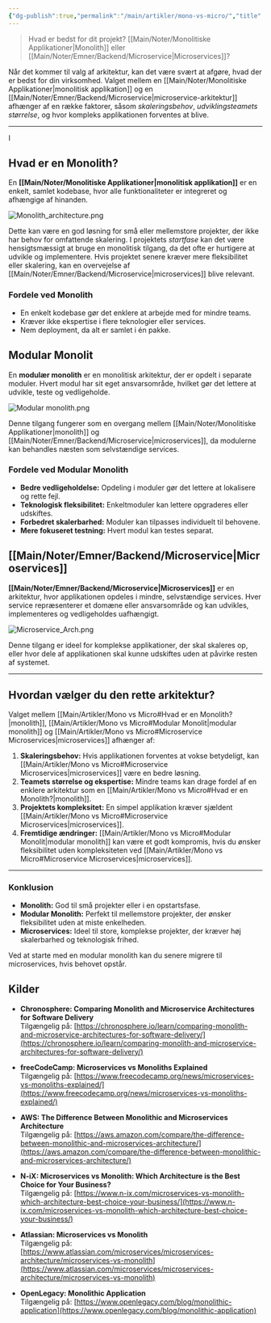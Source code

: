 ```yaml
---
{"dg-publish":true,"permalink":"/main/artikler/mono-vs-micro/","title":"Mono vs Micro","tags":["Monolith","Microservices","Architecture"],"dgHomeLink":"false","dgShowBacklinks":"false","dgShowLocalGraph":"false","dgEnableSearch":"false","dgShowToc":"false","created":"2024-09-30T08:26:24.046+02:00"}
---
```



> Hvad er bedst for dit projekt? [[Main/Noter/Monolitiske Applikationer\|Monolith]] eller [[Main/Noter/Emner/Backend/Microservice\|Microservices]]?

Når det kommer til valg af arkitektur, kan det være svært at afgøre, hvad der er bedst for din virksomhed. Valget mellem en [[Main/Noter/Monolitiske Applikationer\|monolitisk applikation]] og en [[Main/Noter/Emner/Backend/Microservice\|microservice-arkitektur]] afhænger af en række faktorer, såsom *skaleringsbehov*, *udviklingsteamets* *størrelse*, og hvor kompleks applikationen forventes at blive.

---

I

## Hvad er en Monolith?
En **[[Main/Noter/Monolitiske Applikationer\|monolitisk applikation]]** er en enkelt, samlet kodebase, hvor alle funktionaliteter er integreret og afhængige af hinanden.

![Monolith_architecture.png](/img/user/98_Images/Monolith_architecture.png)

Dette kan være en god løsning for små eller mellemstore projekter, der ikke har behov for omfattende skalering. 
I projektets *startfase* kan det være hensigtsmæssigt at bruge en monolitisk tilgang, da det ofte er hurtigere at udvikle og implementere. Hvis projektet senere kræver mere fleksibilitet eller skalering, kan en overvejelse af [[Main/Noter/Emner/Backend/Microservice\|microservices]] blive relevant.

### Fordele ved Monolith

- En enkelt kodebase gør det enklere at arbejde med for mindre teams.
- Kræver ikke ekspertise i flere teknologier eller services.
- Nem deployment, da alt er samlet i én pakke.

## Modular Monolit
En **modulær monolith** er en monolitisk arkitektur, der er opdelt i separate moduler. Hvert modul har sit eget ansvarsområde, hvilket gør det lettere at udvikle, teste og vedligeholde.

![Modular monolith.png](/img/user/98_Images/Modular%20monolith.png)

Denne tilgang fungerer som en overgang mellem [[Main/Noter/Monolitiske Applikationer\|monolith]] og [[Main/Noter/Emner/Backend/Microservice\|microservices]], da modulerne kan behandles næsten som selvstændige services.

### Fordele ved Modular Monolith

- **Bedre vedligeholdelse:** Opdeling i moduler gør det lettere at lokalisere og rette fejl.
- **Teknologisk fleksibilitet:** Enkeltmoduler kan lettere opgraderes eller udskiftes.
- **Forbedret skalerbarhed:** Moduler kan tilpasses individuelt til behovene.
- **Mere fokuseret testning:** Hvert modul kan testes separat.
## [[Main/Noter/Emner/Backend/Microservice\|Microservices]]

**[[Main/Noter/Emner/Backend/Microservice\|Microservices]]** er en arkitektur, hvor applikationen opdeles i mindre, selvstændige services. Hver service repræsenterer et domæne eller ansvarsområde og kan udvikles, implementeres og vedligeholdes uafhængigt.


![Microservice_Arch.png](/img/user/98_Images/Microservice_Arch.png)

Denne tilgang er ideel for komplekse applikationer, der skal skaleres op, eller hvor dele af applikationen skal kunne udskiftes uden at påvirke resten af systemet.

---
## Hvordan vælger du den rette arkitektur?

Valget mellem [[Main/Artikler/Mono vs Micro#Hvad er en Monolith?\|monolith]], [[Main/Artikler/Mono vs Micro#Modular Monolit\|modular monolith]] og [[Main/Artikler/Mono vs Micro#Microservice Microservices\|microservices]] afhænger af:

1. **Skaleringsbehov:** Hvis applikationen forventes at vokse betydeligt, kan [[Main/Artikler/Mono vs Micro#Microservice Microservices\|microservices]] være en bedre løsning.
2. **Teamets størrelse og ekspertise:** Mindre teams kan drage fordel af en enklere arkitektur som en [[Main/Artikler/Mono vs Micro#Hvad er en Monolith?\|monolith]].
3. **Projektets kompleksitet:** En simpel applikation kræver sjældent [[Main/Artikler/Mono vs Micro#Microservice Microservices\|microservices]].
4. **Fremtidige ændringer:** [[Main/Artikler/Mono vs Micro#Modular Monolit\|modular monolith]] kan være et godt kompromis, hvis du ønsker fleksibilitet uden kompleksiteten ved [[Main/Artikler/Mono vs Micro#Microservice Microservices\|microservices]].

---

### Konklusion

- **Monolith:** God til små projekter eller i en opstartsfase.
- **Modular Monolith:** Perfekt til mellemstore projekter, der ønsker fleksibilitet uden at miste enkelheden.
- **Microservices:** Ideel til store, komplekse projekter, der kræver høj skalerbarhed og teknologisk frihed.

Ved at starte med en modular monolith kan du senere migrere til microservices, hvis behovet opstår.

## Kilder
- **Chronosphere: Comparing Monolith and Microservice Architectures for Software Delivery**  
    Tilgængelig på: [https://chronosphere.io/learn/comparing-monolith-and-microservice-architectures-for-software-delivery/](https://chronosphere.io/learn/comparing-monolith-and-microservice-architectures-for-software-delivery/)
    
- **freeCodeCamp: Microservices vs Monoliths Explained**  
    Tilgængelig på: [https://www.freecodecamp.org/news/microservices-vs-monoliths-explained/](https://www.freecodecamp.org/news/microservices-vs-monoliths-explained/)
    
- **AWS: The Difference Between Monolithic and Microservices Architecture**  
    Tilgængelig på: [https://aws.amazon.com/compare/the-difference-between-monolithic-and-microservices-architecture/](https://aws.amazon.com/compare/the-difference-between-monolithic-and-microservices-architecture/)
    
- **N-iX: Microservices vs Monolith: Which Architecture is the Best Choice for Your Business?**  
    Tilgængelig på: [https://www.n-ix.com/microservices-vs-monolith-which-architecture-best-choice-your-business/](https://www.n-ix.com/microservices-vs-monolith-which-architecture-best-choice-your-business/)
    
- **Atlassian: Microservices vs Monolith**  
    Tilgængelig på: [https://www.atlassian.com/microservices/microservices-architecture/microservices-vs-monolith](https://www.atlassian.com/microservices/microservices-architecture/microservices-vs-monolith)
    
- **OpenLegacy: Monolithic Application**  
    Tilgængelig på: [https://www.openlegacy.com/blog/monolithic-application](https://www.openlegacy.com/blog/monolithic-application)